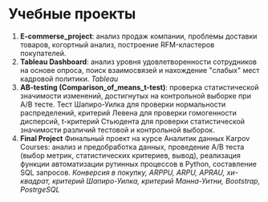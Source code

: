 # Учебные проекты
1. <b>E-commerse_project</b>: анализ продаж компании, проблемы доставки товаров, когортный анализ, построение RFM-кластеров покупателей.
2. <b>Tableau Dashboard</b>: анализ уровня удовлетворенности сотрудников на основе опроса, поиск взаимосвязей и нахождение "слабых" мест кадровой политики. *Tableau*
3. <b>AB-testing (Comparison_of_means_t-test)</b>: проверка статистической значимости изменений, достигнутых на контрольной выборке при A/B тесте. Тест Шапиро-Уилка для проверки нормальности распределений, критерий Левена для проверки гомогенности дисперсий, t-критерий Стьюдента для проверки статистической значимости различий тестовой и контрольной выборок.
4. <b>Final Project</b> Финальный проект на курсе Аналитик данных Karpov Courses: анализ и предобработка данных, проведение А/В теста (выбор метрик, статистических критериев, вывод), реализация функции автоматизации рутинных процессов в Python, составление SQL запросов.
*Конверсия в покупку, ARPPU, ARPU, APRAU, хи-квадрат, критерий Шапиро-Уилка, критерий Манна-Уитни, Bootstrap, PostrgeSQL*
